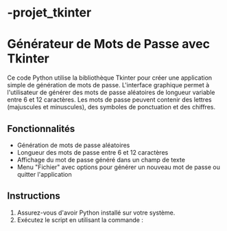 # -projet_tkinter

# Générateur de Mots de Passe avec Tkinter

Ce code Python utilise la bibliothèque Tkinter pour créer une application simple de génération de mots de passe. L'interface graphique permet à l'utilisateur de générer des mots de passe aléatoires de longueur variable entre 6 et 12 caractères. Les mots de passe peuvent contenir des lettres (majuscules et minuscules), des symboles de ponctuation et des chiffres.

## Fonctionnalités
- Génération de mots de passe aléatoires
- Longueur des mots de passe entre 6 et 12 caractères
- Affichage du mot de passe généré dans un champ de texte
- Menu "Fichier" avec options pour générer un nouveau mot de passe ou quitter l'application

## Instructions
1. Assurez-vous d'avoir Python installé sur votre système.
2. Exécutez le script en utilisant la commande :
